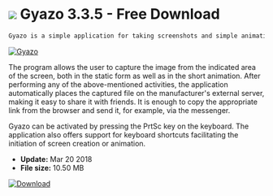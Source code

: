# ![](https://cdn.softexe.net/static/icon/7/gyazo-10527.png) Gyazo 3.3.5 - Free Download

```sh
Gyazo is a simple application for taking screenshots and simple animations and their convenient online sharing.
```
[![Gyazo](https://gallery.dpcdn.pl/imgc/Tools/81250/g_-_420x350_1.5_-_x6a4e4c34-fe13-4c31-adb5-ec984f456c68.png)](https://softexe.net/win/multimedia/image-capture/gyazo:pRebg.html)

The program allows the user to capture the image from the indicated area of ​​the screen, both in the static form as well as in the short animation. After performing any of the above-mentioned activities, the application automatically places the captured file on the manufacturer's external server, making it easy to share it with friends. It is enough to copy the appropriate link from the browser and send it, for example, via the messenger.
 
 Gyazo can be activated by pressing the PrtSc key on the keyboard. The application also offers support for keyboard shortcuts facilitating the initiation of screen creation or animation.


- **Update:** Mar 20 2018
- **File size:** 10.50 MB

[![Download](https://cdn.softexe.net/static/img/download.png)](https://softexe.net/win/multimedia/image-capture/gyazo:pRebg.html)

